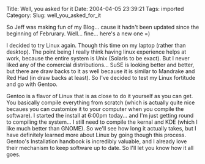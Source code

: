 Title: Well, you asked for it
Date: 2004-04-05 23:39:21
Tags: imported
Category: 
Slug: well_you_asked_for_it

So Jeff was making fun of my Blog... cause it hadn't been updated since the beginning of Februrary.  Well... fine... here's a new one =)

I decided to try Linux again.  Though this time on my laptop (rather than desktop).  The point being I really think having linux experience helps at work, because the entire system is Unix (Solaris to be exact).  But I never liked any of the comercial distributions...  SuSE is looking better and better, but there are draw backs to it as well because it is similar to Mandrake and Red Had (in draw backs at least).  So I've decided to test my Linux fortitude and go with Gentoo.

Gentoo is a flavor of Linux that is as close to do it yourself as you can get.  You basically compile everything from scratch (which is actually quite nice becaues you can customize it to your computer when you compile the software).  I started the install at 6:00pm today... and I'm just getting round to compiling the system... I still need to compile the kernal and KDE (which I like much better than GNOME).  So we'll see how long it actually takes, but I have definitely learned more about Linux by going though this process.  Gentoo's Installation handbook is incredibly valuable, and I already love their mechanism to keep software up to date.  So I'll let you know how it all goes.
